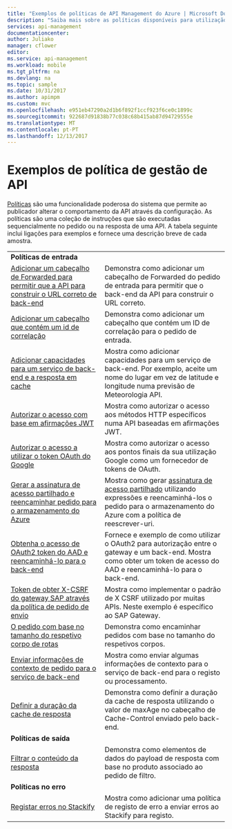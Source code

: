 ```yaml
---
title: "Exemplos de políticas de API Management do Azure | Microsoft Docs"
description: "Saiba mais sobre as políticas disponíveis para utilização na API Management do Azure."
services: api-management
documentationcenter: 
author: Juliako
manager: cflower
editor: 
ms.service: api-management
ms.workload: mobile
ms.tgt_pltfrm: na
ms.devlang: na
ms.topic: sample
ms.date: 10/31/2017
ms.author: apimpm
ms.custom: mvc
ms.openlocfilehash: e951eb47290a2d1b6f892f1ccf923f6ce0c1899c
ms.sourcegitcommit: 922687d91838b77c038c68b415ab87d94729555e
ms.translationtype: MT
ms.contentlocale: pt-PT
ms.lasthandoff: 12/13/2017
---
```

# <a name="api-management-policy-samples"></a>Exemplos de política de gestão de API

[Políticas](api-management-howto-policies.md) são uma funcionalidade poderosa do sistema que permite ao publicador alterar o comportamento da API através da configuração. As políticas são uma coleção de instruções que são executadas sequencialmente no pedido ou na resposta de uma API. A tabela seguinte inclui ligações para exemplos e fornece uma descrição breve de cada amostra.

|||
|---|---|
|**Políticas de entrada**||
|[Adicionar um cabeçalho de Forwarded para permitir que a API para construir o URL correto de back-end](./policies/set-header-to-enable-backend-to-construct-urls.md?toc=api-management/toc.json) |Demonstra como adicionar um cabeçalho de Forwarded do pedido de entrada para permitir que o back-end da API para construir o URL correto.|
|[Adicionar um cabeçalho que contém um id de correlação](./policies/add-correlation-id.md?toc=api-management/toc.json) |Demonstra como adicionar um cabeçalho que contém um ID de correlação para o pedido de entrada.|
|[Adicionar capacidades para um serviço de back-end e a resposta em cache](./policies/cache-response.md?toc=api-management/toc.json) |Mostra como adicionar capacidades para um serviço de back-end. Por exemplo, aceite um nome do lugar em vez de latitude e longitude numa previsão de Meteorologia API.|
|[Autorizar o acesso com base em afirmações JWT](./policies/authorize-request-based-on-jwt-claims.md?toc=api-management/toc.json) |Mostra como autorizar o acesso aos métodos HTTP específicos numa API baseadas em afirmações JWT.|
|[Autorizar o acesso a utilizar o token OAuth do Google](./policies/use-google-as-oauth-token-provider.md?toc=api-management/toc.json) |Mostra como autorizar o acesso aos pontos finais da sua utilização Google como um fornecedor de tokens de OAuth.|
|[Gerar a assinatura de acesso partilhado e reencaminhar pedido para o armazenamento do Azure](./policies/generate-shared-access-signature.md?toc=api-management/toc.json) |Mostra como gerar [assinatura de acesso partilhado](https://docs.microsoft.com/azure/storage/storage-dotnet-shared-access-signature-part-1) utilizando expressões e reencaminhá-los o pedido para o armazenamento do Azure com a política de reescrever-uri. |
|[Obtenha o acesso de OAuth2 token do AAD e reencaminhá-lo para o back-end](./policies/use-oauth2-for-authorization.md?toc=api-management/toc.json) |Fornece e exemplo de como utilizar o OAuth2 para autorização entre o gateway e um back-end. Mostra como obter um token de acesso do AAD e reencaminhá-lo para o back-end.|
|[Token de obter X-CSRF do gateway SAP através da política de pedido de envio](./policies/get-x-csrf-token-from-sap-gateway.md?toc=api-management/toc.json) |Mostra como implementar o padrão de X CSRF utilizado por muitas APIs. Neste exemplo é específico ao SAP Gateway. |
|[O pedido com base no tamanho do respetivo corpo de rotas](./policies/route-requests-based-on-size.md?toc=api-management/toc.json) |Demonstra como encaminhar pedidos com base no tamanho do respetivos corpos.|
|[Enviar informações de contexto de pedido para o serviço de back-end](./policies/send-request-context-info-to-backend-service.md?toc=api-management/toc.json) |Mostra como enviar algumas informações de contexto para o serviço de back-end para o registo ou processamento.|
|[Definir a duração da cache de resposta](./policies/set-cache-duration.md?toc=api-management/toc.json) |Demonstra como definir a duração da cache de resposta utilizando o valor de maxAge no cabeçalho de Cache-Control enviado pelo back-end.|
|**Políticas de saída**||
|[Filtrar o conteúdo da resposta](./policies/filter-response-content.md?toc=api-management/toc.json) | Demonstra como elementos de dados do payload de resposta com base no produto associado ao pedido de filtro.|
|**Políticas no erro**||
|[Registar erros no Stackify](./policies/log-errors-to-stackify.md?toc=api-management/toc.json) |Mostra como adicionar uma política de registo de erro a enviar erros ao Stackify para registo.|
